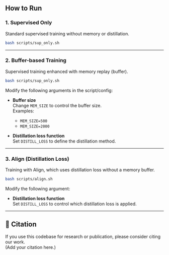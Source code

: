 

##  How to Run

###  1. Supervised Only

Standard supervised training without memory or distillation.

```bash
bash scripts/sup_only.sh
```

---

###  2. Buffer-based Training

Supervised training enhanced with memory replay (buffer).

```bash
bash scripts/sup_only.sh
```

Modify the following arguments in the script/config:

- **Buffer size**  
  Change `MEM_SIZE` to control the buffer size.  
  Examples:
  - `MEM_SIZE=500`
  - `MEM_SIZE=2000`

- **Distillation loss function**  
  Set `DISTILL_LOSS` to define the distillation method.  


---

###  3. Align (Distillation Loss)

Training with Align, which uses distillation loss without a memory buffer.

```bash
bash scripts/align.sh
```

Modify the following argument:

- **Distillation loss function**  
  Set `DISTILL_LOSS` to control which distillation loss is applied.  

---


## 📌 Citation

If you use this codebase for research or publication, please consider citing our work.  
(Add your citation here.)
